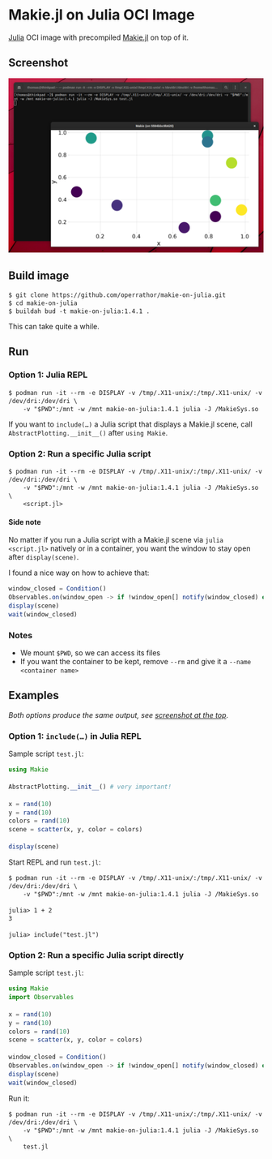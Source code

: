 # Makie.jl on Julia OCI Image

[Julia](https://julialang.org/) OCI image with precompiled [Makie.jl](http://makie.juliaplots.org/) on top of it.

## <a name="screenshot"></a>Screenshot

![Makie.jl scene with terminal in background](screenshot.png)

## Build image

```shell
$ git clone https://github.com/operrathor/makie-on-julia.git
$ cd makie-on-julia
$ buildah bud -t makie-on-julia:1.4.1 .
```

This can take quite a while.

## Run

### Option 1: Julia REPL

```shell
$ podman run -it --rm -e DISPLAY -v /tmp/.X11-unix/:/tmp/.X11-unix/ -v /dev/dri:/dev/dri \
    -v "$PWD":/mnt -w /mnt makie-on-julia:1.4.1 julia -J /MakieSys.so
```

If you want to `include(…)` a Julia script that displays a Makie.jl scene, call `AbstractPlotting.__init__()` after `using Makie`.

### Option 2: Run a specific Julia script

```shell
$ podman run -it --rm -e DISPLAY -v /tmp/.X11-unix/:/tmp/.X11-unix/ -v /dev/dri:/dev/dri \
    -v "$PWD":/mnt -w /mnt makie-on-julia:1.4.1 julia -J /MakieSys.so \
    <script.jl>
```

#### Side note

No matter if you run a Julia script with a Makie.jl scene via `julia <script.jl>` natively or in a container,
you want the window to stay open after `display(scene)`.

I found a nice way on how to achieve that:
```julia
window_closed = Condition()
Observables.on(window_open -> if !window_open[] notify(window_closed) end, scene.events.window_open)
display(scene)
wait(window_closed)
```

### Notes

* We mount `$PWD`, so we can access its files
* If you want the container to be kept, remove `--rm` and give it a `--name <container name>`

## Examples

_Both options produce the same output, see [screenshot at the top](#screenshot)_.

### Option 1: `include(…)` in Julia REPL

Sample script `test.jl`:
```julia
using Makie

AbstractPlotting.__init__() # very important!

x = rand(10)
y = rand(10)
colors = rand(10)
scene = scatter(x, y, color = colors)

display(scene)
```

Start REPL and run `test.jl`:
```shell
$ podman run -it --rm -e DISPLAY -v /tmp/.X11-unix/:/tmp/.X11-unix/ -v /dev/dri:/dev/dri \
    -v "$PWD":/mnt -w /mnt makie-on-julia:1.4.1 julia -J /MakieSys.so

julia> 1 + 2
3

julia> include("test.jl")
```

### Option 2: Run a specific Julia script directly

Sample script `test.jl`:
```julia
using Makie
import Observables

x = rand(10)
y = rand(10)
colors = rand(10)
scene = scatter(x, y, color = colors)

window_closed = Condition()
Observables.on(window_open -> if !window_open[] notify(window_closed) end, scene.events.window_open)
display(scene)
wait(window_closed)
```

Run it:
```shell
$ podman run -it --rm -e DISPLAY -v /tmp/.X11-unix/:/tmp/.X11-unix/ -v /dev/dri:/dev/dri \
    -v "$PWD":/mnt -w /mnt makie-on-julia:1.4.1 julia -J /MakieSys.so \
    test.jl
```
